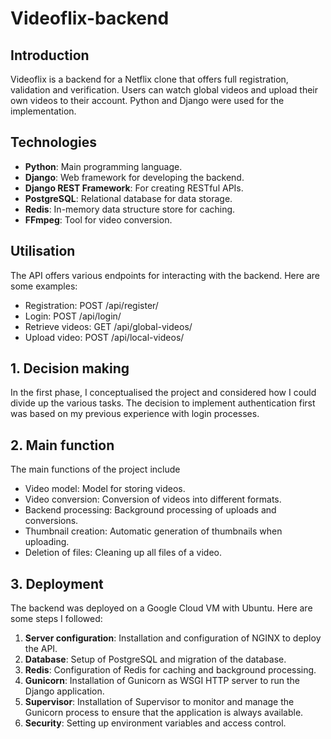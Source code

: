 # Videoflix-backend

## Introduction

Videoflix is a backend for a Netflix clone that offers full registration, validation and verification. Users can watch global videos and upload their own videos to their account. Python and Django were used for the implementation.

## Technologies

-   **Python**: Main programming language.
-   **Django**: Web framework for developing the backend.
-   **Django REST Framework**: For creating RESTful APIs.
-   **PostgreSQL**: Relational database for data storage.
-   **Redis**: In-memory data structure store for caching.
-   **FFmpeg**: Tool for video conversion.

## Utilisation

The API offers various endpoints for interacting with the backend. Here are some examples:

-   Registration: POST /api/register/
-   Login: POST /api/login/
-   Retrieve videos: GET /api/global-videos/
-   Upload video: POST /api/local-videos/

## 1. Decision making

In the first phase, I conceptualised the project and considered how I could divide up the various tasks. The decision to implement authentication first was based on my previous experience with login processes.

## 2. Main function

The main functions of the project include

-   Video model: Model for storing videos.
-   Video conversion: Conversion of videos into different formats.
-   Backend processing: Background processing of uploads and conversions.
-   Thumbnail creation: Automatic generation of thumbnails when uploading.
-   Deletion of files: Cleaning up all files of a video.

## 3. Deployment

The backend was deployed on a Google Cloud VM with Ubuntu. Here are some steps I followed:

1. **Server configuration**: Installation and configuration of NGINX to deploy the API.
2. **Database**: Setup of PostgreSQL and migration of the database.
3. **Redis**: Configuration of Redis for caching and background processing.
4. **Gunicorn**: Installation of Gunicorn as WSGI HTTP server to run the Django application.
5. **Supervisor**: Installation of Supervisor to monitor and manage the Gunicorn process to ensure that the application is always available.
6. **Security**: Setting up environment variables and access control.
